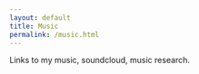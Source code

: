 ```yaml
---
layout: default
title: Music
permalink: /music.html
---
```



Links to my music, soundcloud, music research.

